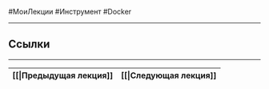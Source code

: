 #МоиЛекции #Инструмент #Docker



---
## Ссылки


---

| [[\|Предыдущая лекция]] | [[\|Следующая лекция]] |
| ----------------------- | ---------------------- |

